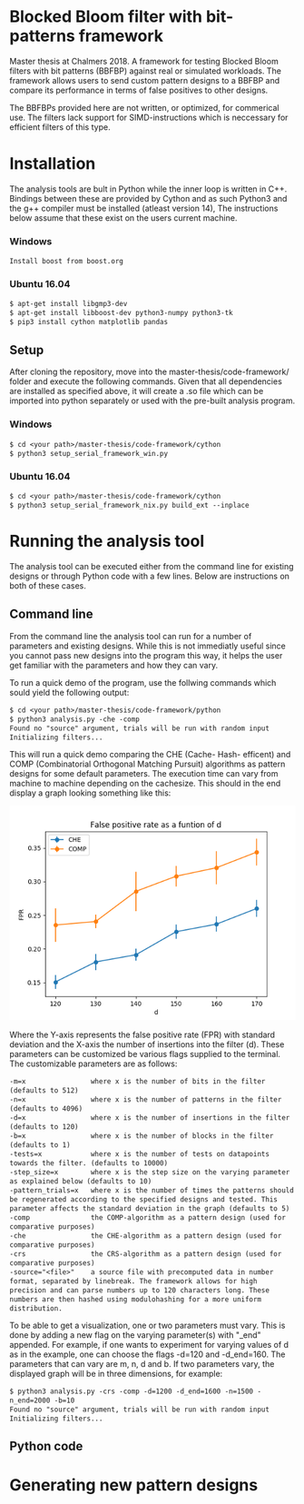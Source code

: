 # Blocked Bloom filter with bit-patterns framework
Master thesis at Chalmers 2018. A framework for testing Blocked Bloom filters with bit patterns (BBFBP) against real or simulated workloads. The framework allows users to send custom pattern designs to a BBFBP and compare its performance in terms of false positives to other designs.

The BBFBPs provided here are not written, or optimized, for commerical use. The filters lack support for SIMD-instructions which is neccessary for efficient filters of this type. 

# Installation
The analysis tools are bult in Python while the inner loop is written in C++. Bindings between these are provided by Cython and as such Python3 and the g++ compiler must be installed (atleast version 14), The instructions below assume that these exist on the users current machine. 

### Windows
```
Install boost from boost.org
```

### Ubuntu 16.04
```
$ apt-get install libgmp3-dev
$ apt-get install libboost-dev python3-numpy python3-tk
$ pip3 install cython matplotlib pandas
```

## Setup
After cloning the repository, move into the master-thesis/code-framework/ folder and execute 
the following commands. Given that all dependencies are installed as specified above, it will 
create a .so file which can be imported into python separately or used with the pre-built analysis program.

### Windows
```
$ cd <your path>/master-thesis/code-framework/cython
$ python3 setup_serial_framework_win.py
```

### Ubuntu 16.04
```
$ cd <your path>/master-thesis/code-framework/cython
$ python3 setup_serial_framework_nix.py build_ext --inplace
```
# Running the analysis tool
The analysis tool can be executed either from the command line for existing designs or through Python code with a few lines. Below are instructions on both of these cases.

## Command line 
From the command line the analysis tool can run for a number of parameters and existing designs. While this is not immediatly useful since you cannot pass new designs into the program this way, it helps the user get familiar with the parameters and how they can vary. 

To run a quick demo of the program, use the follwing commands which sould yield the following output:

```
$ cd <your path>/master-thesis/code-framework/python
$ python3 analysis.py -che -comp
Found no "source" argument, trials will be run with random input
Initializing filters...

```
This will run a quick demo comparing the CHE (Cache- Hash- efficent) and COMP (Combinatorial Orthogonal Matching Pursuit) algorithms as pattern designs for some default parameters. The execution time can vary from machine to machine depending on the cachesize. This should in the end display a graph looking something like this:

![Framework demo](https://github.com/Cannonbait/master-thesis/blob/master/readme_img.png)

Where the Y-axis represents the false positive rate (FPR) with standard deviation and the X-axis the number of insertions into the filter (d). These parameters can be customized be various flags supplied to the terminal. The customizable parameters are as follows:
```
-m=x                where x is the number of bits in the filter (defaults to 512)
-n=x                where x is the number of patterns in the filter (defaults to 4096)
-d=x                where x is the number of insertions in the filter (defaults to 120)
-b=x                where x is the number of blocks in the filter (defaults to 1)
-tests=x            where x is the number of tests on datapoints towards the filter. (defaults to 10000)
-step_size=x        where x is the step size on the varying parameter as explained below (defaults to 10)
-pattern_trials=x   where x is the number of times the patterns should be regenerated according to the specified designs and tested. This parameter affects the standard deviation in the graph (defaults to 5)
-comp               the COMP-algorithm as a pattern design (used for comparative purposes)
-che                the CHE-algorithm as a pattern design (used for comparative purposes)
-crs                the CRS-algorithm as a pattern design (used for comparative purposes)
-source="<file>"    a source file with precomputed data in number format, separated by linebreak. The framework allows for high precision and can parse numbers up to 120 characters long. These numbers are then hashed using modulohashing for a more uniform distribution. 
```
To be able to get a visualization, one or two parameters must vary. This is done by adding a new flag on the varying parameter(s) with "\_end" appended. For example, if one wants to experiment for varying values of d as in the example, one can choose the flags -d=120 and -d_end=160. The parameters that can vary are m, n, d and b. If two parameters vary, the displayed graph will be in three dimensions, for example:

```
$ python3 analysis.py -crs -comp -d=1200 -d_end=1600 -n=1500 -n_end=2000 -b=10
Found no "source" argument, trials will be run with random input
Initializing filters...
```
## Python code

# Generating new pattern designs

